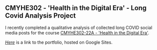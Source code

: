 ## CMYHE302 - 'Health in the Digital Era' - Long Covid Analysis Project

I recently completed a qualitative analysis of collected long COVID social media posts for the course [CMYHE302-22A - 'Health in the Digital Era'](https://papers.waikato.ac.nz/papers/2022/CMYHE302).

[*Here*](https://sites.google.com/view/longcovidanalysis) is a link to the portfolio, hosted on Google Sites.
